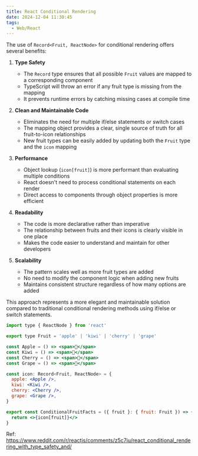 ```yaml
---
title: React Conditional Rendering
date: 2024-12-04 11:30:45
tags:
  - Web/React
---
```

The use of `Record<Fruit, ReactNode>` for conditional rendering offers several benefits:

1. **Type Safety**
   - The `Record` type ensures that all possible `Fruit` values are mapped to a corresponding component
   - TypeScript will throw an error if any fruit type is missing from the mapping
   - It prevents runtime errors by catching missing cases at compile time

2. **Clean and Maintainable Code**
   - Eliminates the need for multiple if/else statements or switch cases
   - The mapping object provides a clear, single source of truth for all fruit-to-icon relationships
   - New fruit types can be easily added by updating both the `Fruit` type and the `icon` mapping

3. **Performance**
   - Object lookup (`icon[fruit]`) is more performant than evaluating multiple conditions
   - React doesn't need to process conditional statements on each render
   - Direct access to components through object properties is more efficient

4. **Readability**
   - The code is more declarative rather than imperative
   - The relationship between fruits and their icons is clearly visible in one place
   - Makes the code easier to understand and maintain for other developers

5. **Scalability**
   - The pattern scales well as more fruit types are added
   - No need to modify the component logic when adding new fruits
   - Maintains consistent structure regardless of how many options are added

This approach represents a more elegant and maintainable solution compared to traditional conditional rendering methods using if/else or switch statements.

```jsx {10-15}
import type { ReactNode } from 'react'

export type Fruit = 'apple' | 'kiwi' | 'cherry' | 'grape'

const Apple = () => <span>🍎</span>
const Kiwi = () => <span>🥝</span>
const Cherry = () => <span>🍒</span>
const Grape = () => <span>🍇</span>

const icon: Record<Fruit, ReactNode> = {
  apple: <Apple />,
  kiwi: <Kiwi />,
  cherry: <Cherry />,
  grape: <Grape />,
}

export const ConditionalFruitFacts = ({ fruit }: { fruit: Fruit }) => {
  return <>{icon[fruit]}</>
}
```

Ref: <https://www.reddit.com/r/reactjs/comments/z5c7iu/react_conditional_rendering_with_type_safety_and/>
